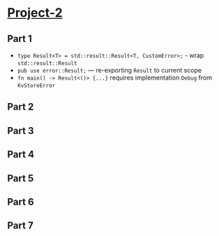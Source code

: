 # [Project-2]

## Part 1

- `type Result<T> = std::result::Result<T, CustomError>;` - wrap `std::result::Result`
- `pub use error::Result;` &mdash; re-exporting `Result` to current scope
- `fn main() -> Result<()> {...}` requires implementation `Debug` from `KvStoreError`

## Part 2

## Part 3

## Part 4

## Part 5

## Part 6

## Part 7

<!-- links -->
[Project-2]: https://github.com/pingcap/talent-plan/blob/master/rust/projects/project-2/README.md